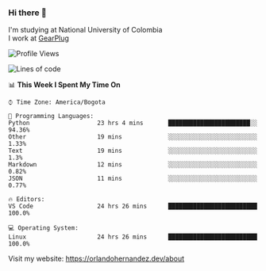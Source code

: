 ### Hi there 👋


<!--**AR4Z/AR4Z** is a ✨ _special_ ✨ repository because its `README.md` (this file) appears on your GitHub profile.

Here are some ideas to get you started:-->
I'm studying at National University of Colombia
<br>
I work at <a href="https://gearplug.io/en/">GearPlug</a>
<br>

<!--START_SECTION:waka-->
![Profile Views](http://img.shields.io/badge/Profile%20Views-1-blue)

![Lines of code](https://img.shields.io/badge/From%20Hello%20World%20I%27ve%20Written-22.2%20million%20lines%20of%20code-blue)

📊 **This Week I Spent My Time On** 

```text
⌚︎ Time Zone: America/Bogota

💬 Programming Languages: 
Python                   23 hrs 4 mins       ███████████████████████░░   94.36% 
Other                    19 mins             ░░░░░░░░░░░░░░░░░░░░░░░░░   1.33% 
Text                     19 mins             ░░░░░░░░░░░░░░░░░░░░░░░░░   1.3% 
Markdown                 12 mins             ░░░░░░░░░░░░░░░░░░░░░░░░░   0.82% 
JSON                     11 mins             ░░░░░░░░░░░░░░░░░░░░░░░░░   0.77%

🔥 Editors: 
VS Code                  24 hrs 26 mins      █████████████████████████   100.0%

💻 Operating System: 
Linux                    24 hrs 26 mins      █████████████████████████   100.0%

```


<!--END_SECTION:waka-->


Visit my website: https://orlandohernandez.dev/about

